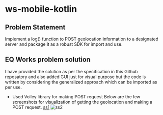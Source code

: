 # ws-mobile-kotlin
## Problem Statement
Implement a log() function to POST geolocation information to a designated server and package it as a robust SDK for import and use.

## EQ Works problem solution
I have provided the solution as per the specification in this Github reposatory and also added GUI just for visual purpose but the code is written by considering
the generalized approach which can be imported as per use.
- Used Volley library for making POST request 
Below are the few screenshots for visualization of getting the geolocation and making a POST request.
[ss1](https://user-images.githubusercontent.com/65059545/179431671-617c2cf7-ca37-4ccd-869b-d32cd56d99d8.png)
![ss2](https://user-images.githubusercontent.com/65059545/179432365-cff7e4e8-f459-4a08-9822-7fc71c0f1ce8.png)
